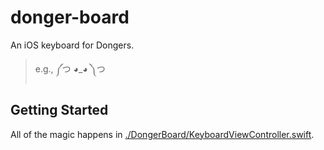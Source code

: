 donger-board
============

An iOS keyboard for Dongers.

> e.g., ༼つ ◕_◕ ༽つ

## Getting Started

All of the magic happens in [./DongerBoard/KeyboardViewController.swift](../../blob/master/DongerBoard/KeyboardViewController.swift).